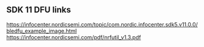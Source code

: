 ## SDK 11 DFU links

https://infocenter.nordicsemi.com/topic/com.nordic.infocenter.sdk5.v11.0.0/bledfu_example_image.html
https://infocenter.nordicsemi.com/pdf/nrfutil_v1.3.pdf
